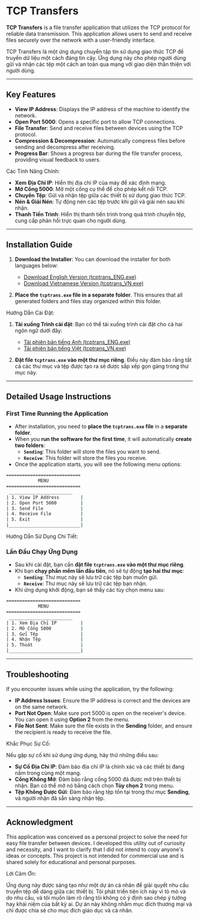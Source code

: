 
# TCP Transfers

**TCP Transfers** is a file transfer application that utilizes the TCP protocol for reliable data transmission. 
This application allows users to send and receive files securely over the network with a user-friendly interface.

TCP Transfers là một ứng dụng chuyển tập tin sử dụng giao thức TCP để truyền dữ liệu một cách đáng tin cậy.
Ứng dụng này cho phép người dùng gửi và nhận các tệp một cách an toàn qua mạng với giao diện thân thiện với người dùng.

---

## Key Features

- **View IP Address**: Displays the IP address of the machine to identify the network.
- **Open Port 5000**: Opens a specific port to allow TCP connections.
- **File Transfer**: Send and receive files between devices using the TCP protocol.
- **Compression & Decompression**: Automatically compress files before sending and decompress after receiving.
- **Progress Bar**: Shows a progress bar during the file transfer process, providing visual feedback to users.

Các Tính Năng Chính:

- **Xem Địa Chỉ IP**: Hiển thị địa chỉ IP của máy để xác định mạng.
- **Mở Cổng 5000**: Mở một cổng cụ thể để cho phép kết nối TCP.
- **Chuyển Tệp**: Gửi và nhận tệp giữa các thiết bị sử dụng giao thức TCP.
- **Nén & Giải Nén**: Tự động nén các tệp trước khi gửi và giải nén sau khi nhận.
- **Thanh Tiến Trình**: Hiển thị thanh tiến trình trong quá trình chuyển tệp, cung cấp phản hồi trực quan cho người dùng.

---

## Installation Guide

1. **Download the Installer**: You can download the installer for both languages below:
   - [Download English Version (tcptrans_ENG.exe)](https://github.com/NguyenAn2812/TCP-TRANSFERS/releases/download/v1.0.0/TCPtransmits_ENG.exe)
   - [Download Vietnamese Version (tcptrans_VN.exe)](https://github.com/NguyenAn2812/TCP-TRANSFERS/releases/download/v1.0.0/TCPtransmits_VN.exe)

2. **Place the `tcptrans.exe` file in a separate folder**. This ensures that all generated folders and files stay organized within this folder.

Hướng Dẫn Cài Đặt:

1. **Tải xuống Trình cài đặt**: Bạn có thể tải xuống trình cài đặt cho cả hai ngôn ngữ dưới đây:
   - [Tải phiên bản tiếng Anh (tcptrans_ENG.exe)](https://github.com/NguyenAn2812/TCP-TRANSFERS/releases/download/v1.0.0/TCPtransmits_ENG.exe)
   - [Tải phiên bản tiếng Việt (tcptrans_VN.exe)](https://github.com/NguyenAn2812/TCP-TRANSFERS/releases/download/v1.0.0/TCPtransmits_VN.exe)

2. **Đặt file `tcptrans.exe` vào một thư mục riêng**. Điều này đảm bảo rằng tất cả các thư mục và tệp được tạo ra sẽ được sắp xếp gọn gàng trong thư mục này.

---

## Detailed Usage Instructions

### First Time Running the Application

- After installation, you need to **place the `tcptrans.exe` file** in a **separate folder**.
- When you **run the software for the first time**, it will automatically **create two folders**:
  - **`Sending`**: This folder will store the files you want to send.
  - **`Receive`**: This folder will store the files you receive.
- Once the application starts, you will see the following menu options:

```bash
============================
            MENU
============================
 ________________________
| 1. View IP Address        |
| 2. Open Port 5000         |
| 3. Send File              |
| 4. Receive File           |
| 5. Exit                   |
|___________________________|
```

Hướng Dẫn Sử Dụng Chi Tiết:

### Lần Đầu Chạy Ứng Dụng

- Sau khi cài đặt, bạn cần **đặt file `tcptrans.exe` vào một thư mục riêng**.
- Khi bạn **chạy phần mềm lần đầu tiên**, nó sẽ tự động **tạo hai thư mục**:
  - **`Sending`**: Thư mục này sẽ lưu trữ các tệp bạn muốn gửi.
  - **`Receive`**: Thư mục này sẽ lưu trữ các tệp bạn nhận.
- Khi ứng dụng khởi động, bạn sẽ thấy các tùy chọn menu sau:

```bash
============================
            MENU
============================
 ________________________
| 1. Xem Địa Chỉ IP         |
| 2. Mở Cổng 5000           |
| 3. Gửi Tệp                |
| 4. Nhận Tệp               |
| 5. Thoát                  |
|___________________________|
```

---

## Troubleshooting

If you encounter issues while using the application, try the following:

- **IP Address Issues**: Ensure the IP address is correct and the devices are on the same network.
- **Port Not Open**: Make sure port 5000 is open on the receiver's device. You can open it using **Option 2** from the menu.
- **File Not Sent**: Make sure the file exists in the **Sending** folder, and ensure the recipient is ready to receive the file.

Khắc Phục Sự Cố:

Nếu gặp sự cố khi sử dụng ứng dụng, hãy thử những điều sau:

- **Sự Cố Địa Chỉ IP**: Đảm bảo địa chỉ IP là chính xác và các thiết bị đang nằm trong cùng một mạng.
- **Cổng Không Mở**: Đảm bảo rằng cổng 5000 đã được mở trên thiết bị nhận. Bạn có thể mở nó bằng cách chọn **Tùy chọn 2** trong menu.
- **Tệp Không Được Gửi**: Đảm bảo rằng tệp tồn tại trong thư mục **Sending**, và người nhận đã sẵn sàng nhận tệp.

---

## Acknowledgment

This application was conceived as a personal project to solve the need for easy file transfer between devices. I developed this utility out of curiosity and necessity, and I want to clarify that I did not intend to copy anyone's ideas or concepts. This project is not intended for commercial use and is shared solely for educational and personal purposes.

Lời Cảm Ơn:

Ứng dụng này được sáng tạo như một dự án cá nhân để giải quyết nhu cầu truyền tệp dễ dàng giữa các thiết bị. Tôi phát triển tiện ích này vì tò mò và do nhu cầu, và tôi muốn làm rõ rằng tôi không có ý định sao chép ý tưởng hay khái niệm của bất kỳ ai. Dự án này không nhằm mục đích thương mại và chỉ được chia sẻ cho mục đích giáo dục và cá nhân.

